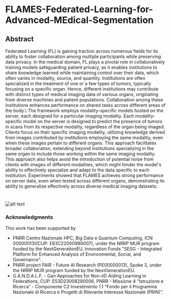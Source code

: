 # FLAMES-Federated-Learning-for-Advanced-MEdical-Segmentation

## Abstract

Federated Learning (FL) is gaining traction across numerous fields for its ability to foster collaboration among multiple participants while preserving data privacy. In the medical domain, FL plays a pivotal role in collaboratively training models safeguarding patient privacy, as it enables institutions to share knowledge learned while maintaining control over their data, which often varies in modality, source, and quantity. Institutions are often specialized in the treatment of one or a few types of tumors, typically focusing on a specific organ. Hence, different institutions may contribute with distinct types of medical imaging data of various organs, originating from diverse machines and patient populations. Collaboration among these institutions enhances performance on shared tasks across different areas of the body.\\
The framework employs modality-specific models hosted on the server, each designed for a particular imaging modality. Each modality-specific model on the server is designed to predict the presence of tumors in scans from its respective modality, regardless of the organ being imaged. Clients focus on their specific imaging modality, utilizing knowledge derived from images contributed by institutions employing the same modality, even when these images pertain to different organs. This approach facilitates broader collaboration, extending beyond institutions specializing in the same organ to include those working within the same imaging modality. This approach also helps avoid the introduction of potential noise from clients with images of different modalities, which might hinder the model's ability to effectively specialize and adapt to the data specific to each institution.
Experiments showed that FLAMES achieves strong performance on server data, even when tested across different organs, demonstrating its ability to generalize effectively across diverse medical imaging datasets.

#

![alt text](https://github.com/MODAL-UNINA/FLAMES---Federated-Learning-for-Advanced-Medical-Segmentation/blob/main/Images/framework_4.png)


### Acknowledgments
This work has been supported by 
- PNRR Centro Nazionale HPC, Big Data e Quantum Computing, (CN 00000013)(CUP: E63C22000980007), under the NRRP MUR program funded by the NextGenerationEU, Innovation Funds "SESG - Integrated Platform for Enhanced Analysis of Environmental, Social, and Governance".
- PNRR project FAIR -  Future AI Research (PE00000013), Spoke 3, under the NRRP MUR program funded by the NextGenerationEU.
- G.A.N.D.A.L.F. - Gan Approaches for Non-iiD Aiding Learning in Federations, CUP: E53D23008290006, PNRR - Missione 4 “Istruzione e Ricerca” - Componente C2 Investimento 1.1 “Fondo per il Programma Nazionale di Ricerca e Progetti di Rilevante Interesse Nazionale (PRIN)”.
